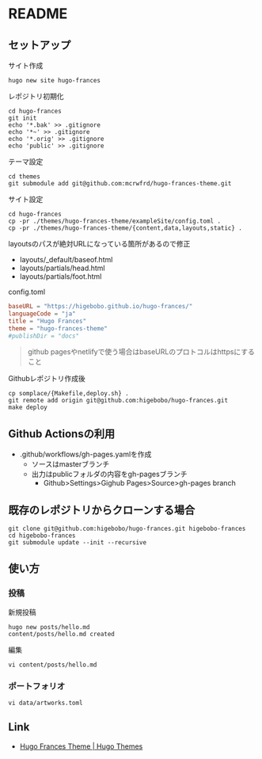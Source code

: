 # README

## セットアップ

サイト作成

```shell
hugo new site hugo-frances
```

レポジトリ初期化

```shell
cd hugo-frances
git init
echo '*.bak' >> .gitignore
echo '*~' >> .gitignore
echo '*.orig' >> .gitignore
echo 'public' >> .gitignore
```

テーマ設定

```shell
cd themes 
git submodule add git@github.com:mcrwfrd/hugo-frances-theme.git
```

サイト設定

```shell
cd hugo-frances
cp -pr ./themes/hugo-frances-theme/exampleSite/config.toml .
cp -pr ./themes/hugo-frances-theme/{content,data,layouts,static} .
```

layoutsのパスが絶対URLになっている箇所があるので修正

* layouts/_default/baseof.html
* layouts/partials/head.html
* layouts/partials/foot.html

config.toml

```toml
baseURL = "https://higebobo.github.io/hugo-frances/"
languageCode = "ja"
title = "Hugo Frances"
theme = "hugo-frances-theme"
#publishDir = "docs"
```

> github pagesやnetlifyで使う場合はbaseURLのプロトコルはhttpsにすること

Githubレポジトリ作成後

```shell
cp somplace/{Makefile,deploy.sh} .
git remote add origin git@github.com:higebobo/hugo-frances.git
make deploy
```

## Github Actionsの利用

* .github/workflows/gh-pages.yamlを作成
    * ソースはmasterブランチ
    * 出力はpublicフォルダの内容をgh-pagesブランチ
        * Github>Settings>Gighub Pages>Source>gh-pages branch

## 既存のレポジトリからクローンする場合

```shell
git clone git@github.com:higebobo/hugo-frances.git higebobo-frances
cd higebobo-frances
git submodule update --init --recursive
```

## 使い方

### 投稿

新規投稿

```shell
hugo new posts/hello.md
content/posts/hello.md created
```

編集

```shell
vi content/posts/hello.md
```

### ポートフォリオ

```shell
vi data/artworks.toml
```

## Link

* [Hugo Frances Theme \| Hugo Themes](https://themes.gohugo.io/hugo-frances-theme/)
